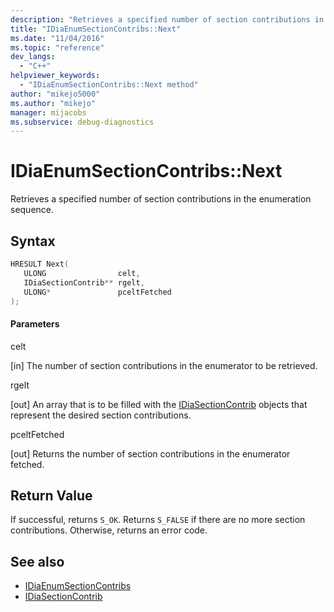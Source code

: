 ```yaml
---
description: "Retrieves a specified number of section contributions in the enumeration sequence."
title: "IDiaEnumSectionContribs::Next"
ms.date: "11/04/2016"
ms.topic: "reference"
dev_langs:
  - "C++"
helpviewer_keywords:
  - "IDiaEnumSectionContribs::Next method"
author: "mikejo5000"
ms.author: "mikejo"
manager: mijacobs
ms.subservice: debug-diagnostics
---
```

# IDiaEnumSectionContribs::Next

Retrieves a specified number of section contributions in the enumeration sequence.

## Syntax

```C++
HRESULT Next( 
   ULONG                celt,
   IDiaSectionContrib** rgelt,
   ULONG*               pceltFetched
);
```

#### Parameters
 celt

[in] The number of section contributions in the enumerator to be retrieved.

 rgelt

[out] An array that is to be filled with the [IDiaSectionContrib](../../debugger/debug-interface-access/idiasectioncontrib.md) objects that represent the desired section contributions.

 pceltFetched

[out] Returns the number of section contributions in the enumerator fetched.

## Return Value
 If successful, returns `S_OK`. Returns `S_FALSE` if there are no more section contributions. Otherwise, returns an error code.

## See also
- [IDiaEnumSectionContribs](../../debugger/debug-interface-access/idiaenumsectioncontribs.md)
- [IDiaSectionContrib](../../debugger/debug-interface-access/idiasectioncontrib.md)
